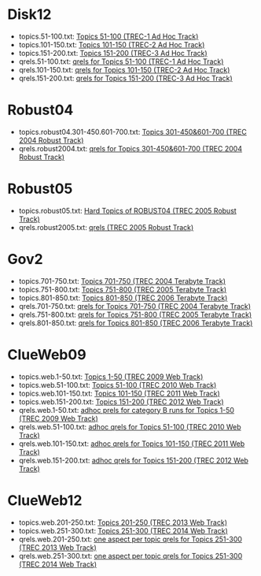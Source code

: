 Disk12
======

+ topics.51-100.txt: [Topics 51-100 (TREC-1 Ad Hoc Track)](http://trec.nist.gov/data/topics_eng/topics.51-100.gz)
+ topics.101-150.txt: [Topics 101-150 (TREC-2 Ad Hoc Track)](http://trec.nist.gov/data/topics_eng/topics.101-150.gz)
+ topics.151-200.txt: [Topics 151-200 (TREC-3 Ad Hoc Track)](http://trec.nist.gov/data/topics_eng/topics.151-200.gz)
+ qrels.51-100.txt: [qrels for Topics 51-100 (TREC-1 Ad Hoc Track)](http://trec.nist.gov/data/qrels_eng/qrels.51-100.disk1.disk2.parts1-5.tar.gz)
+ qrels.101-150.txt: [qrels for Topics 101-150 (TREC-2 Ad Hoc Track)](http://trec.nist.gov/data/qrels_eng/qrels.101-150.disk1.disk2.parts1-5.tar.gz)
+ qrels.151-200.txt: [qrels for Topics 151-200 (TREC-3 Ad Hoc Track)](http://trec.nist.gov/data/qrels_eng/qrels.151-200.201-250.disks1-3.all.tar.gz)

Robust04
========

+ topics.robust04.301-450.601-700.txt: [Topics 301-450&601-700 (TREC 2004 Robust Track)](http://trec.nist.gov/data/robust/04.testset.gz)
+ qrels.robust2004.txt: [qrels for Topics 301-450&601-700 (TREC 2004 Robust Track)](http://trec.nist.gov/data/robust/qrels.robust2004.txt)

Robust05
========

+ topics.robust05.txt: [Hard Topics of ROBUST04 (TREC 2005 Robust Track)](http://trec.nist.gov/data/robust/05/05.50.topics.txt)
+ qrels.robust2005.txt: [qrels (TREC 2005 Robust Track)](http://trec.nist.gov/data/robust/05/TREC2005.qrels.txt)


Gov2
====

+ topics.701-750.txt: [Topics 701-750 (TREC 2004 Terabyte Track)](http://trec.nist.gov/data/terabyte/04/04topics.701-750.txt)
+ topics.751-800.txt: [Topics 751-800 (TREC 2005 Terabyte Track)](http://trec.nist.gov/data/terabyte/05/05.topics.751-800.txt)
+ topics.801-850.txt: [Topics 801-850 (TREC 2006 Terabyte Track)](http://trec.nist.gov/data/terabyte/06/06.topics.801-850.txt)
+ qrels.701-750.txt: [qrels for Topics 701-750 (TREC 2004 Terabyte Track)](http://trec.nist.gov/data/terabyte/04/04.qrels.12-Nov-04)
+ qrels.751-800.txt: [qrels for Topics 751-800 (TREC 2005 Terabyte Track)](http://trec.nist.gov/data/terabyte/05/05.adhoc_qrels)
+ qrels.801-850.txt: [qrels for Topics 801-850 (TREC 2006 Terabyte Track)](http://trec.nist.gov/data/terabyte/06/qrels.tb06.top50)

ClueWeb09
=========

+ topics.web.1-50.txt:    [Topics 1-50 (TREC 2009 Web Track)](http://trec.nist.gov/data/web/09/wt09.topics.full.xml)
+ topics.web.51-100.txt:  [Topics 51-100 (TREC 2010 Web Track)](http://trec.nist.gov/data/web/10/wt2010-topics.xml)
+ topics.web.101-150.txt: [Topics 101-150 (TREC 2011 Web Track)](http://trec.nist.gov/data/web/11/full-topics.xml)
+ topics.web.151-200.txt: [Topics 151-200 (TREC 2012 Web Track)](http://trec.nist.gov/data/web/12/full-topics.xml)
+ qrels.web.1-50.txt:    [adhoc prels for category B runs for Topics 1-50 (TREC 2009 Web Track)](http://trec.nist.gov/data/web/09/prels.catB.1-50.gz)
+ qrels.web.51-100.txt:  [adhoc qrels for Topics 51-100 (TREC 2010 Web Track)](http://trec.nist.gov/data/web/10/10.adhoc-qrels.final)
+ qrels.web.101-150.txt: [adhoc qrels for Topics 101-150 (TREC 2011 Web Track)](http://trec.nist.gov/data/web/11/qrels.adhoc)
+ qrels.web.151-200.txt: [adhoc qrels for Topics 151-200 (TREC 2012 Web Track)](http://trec.nist.gov/data/web/12/qrels.adhoc)

ClueWeb12
=========
+ topics.web.201-250.txt: [Topics 201-250 (TREC 2013 Web Track)](http://trec.nist.gov/data/web/2013/trec2013-topics.xml)
+ topics.web.251-300.txt: [Topics 251-300 (TREC 2014 Web Track)](http://trec.nist.gov/data/web/2014/trec2014-topics.xml)
+ qrels.web.201-250.txt: [one aspect per topic qrels for Topics 251-300 (TREC 2013 Web Track)](http://trec.nist.gov/data/web/2013/qrels.adhoc.txt)
+ qrels.web.251-300.txt: [one aspect per topic qrels for Topics 251-300 (TREC 2014 Web Track)](http://trec.nist.gov/data/web/2014/qrels.adhoc.txt)
